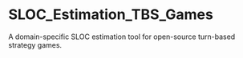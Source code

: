 # SLOC_Estimation_TBS_Games
A domain-specific SLOC estimation tool for open-source turn-based strategy games.
